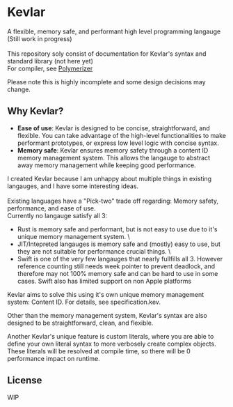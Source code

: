 # Kevlar
A flexible, memory safe, and performant high level programming langauge \
(Still work in progress) \
\
This repository soly consist of documentation for Kevlar's syntax and standard library (not here yet) \
For compiler, see [Polymerizer](https://github.com/BlackFuffey/Polymerizer)

Please note this is highly incomplete and some design decisions may change.

## Why Kevlar?
 - **Ease of use**: Kevlar is designed to be concise, straightforward, and flexible. You can take advantage of the high-level
                    functionalities to make performant prototypes, or express low level logic with concise syntax.  
 - **Memory safe**: Kevlar ensures memory safety through a content ID memory management system. This allows the langauge to
                    abstract away memory management while keeping good performance.

I created Kevlar because I am unhappy about multiple things in existing langauges, and I have some interesting ideas. \
\
Existing languages have a "Pick-two" trade off regarding: Memory safety, performance, and ease of use. \
Currently no langauge satisfy all 3: 
- Rust is memory safe and performant, but is not easy to use due to it's unique memory management system. \
- JIT/Intepreted langauges is memory safe and (mostly) easy to use, but they are not suitable for performance crucial things. \
- Swift is one of the very few langauges that nearly fullfills all 3. However reference counting still needs week pointer to prevent deadlock, and therefore may not 100% memory safe and can be hard to use in some cases. Swift also has limited support on non Apple platforms

Kevlar aims to solve this using it's own unique memory management system: Content ID. For details, see specification.kev.

Other than the memory management system, Kevlar's syntax are also designed to be straightforward, clean, and flexible.

Another Kevlar's unique feature is custom literals, where you are able to define your own literal syntax to more verbosely create complex objects. These literals will be resolved at compile time, so there will be 0 performance impact on runtime.

## License
WIP
